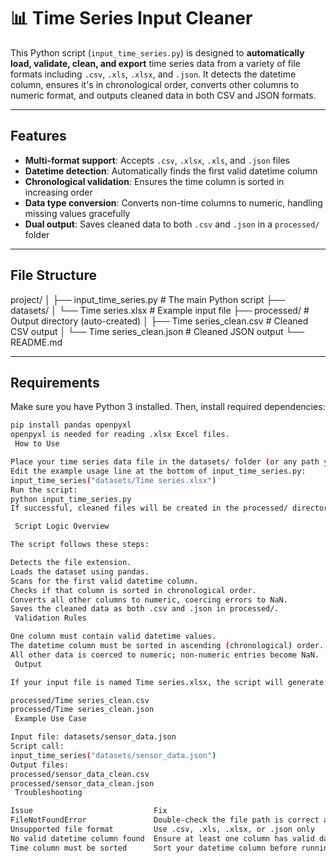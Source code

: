 # 📊 Time Series Input Cleaner

This Python script (`input_time_series.py`) is designed to **automatically load, validate, clean, and export** time series data from a variety of file formats including `.csv`, `.xls`, `.xlsx`, and `.json`. It detects the datetime column, ensures it's in chronological order, converts other columns to numeric format, and outputs cleaned data in both CSV and JSON formats.

---

##  Features

-  **Multi-format support**: Accepts `.csv`, `.xlsx`, `.xls`, and `.json` files  
-  **Datetime detection**: Automatically finds the first valid datetime column  
-  **Chronological validation**: Ensures the time column is sorted in increasing order  
-  **Data type conversion**: Converts non-time columns to numeric, handling missing values gracefully  
-  **Dual output**: Saves cleaned data to both `.csv` and `.json` in a `processed/` folder  

---

##  File Structure

project/
│
├── input_time_series.py # The main Python script
├── datasets/
│ └── Time series.xlsx # Example input file 
├── processed/ # Output directory (auto-created)
│ ├── Time series_clean.csv # Cleaned CSV output
│ └── Time series_clean.json # Cleaned JSON output
└── README.md


---

##  Requirements

Make sure you have Python 3 installed. Then, install required dependencies:

```bash
pip install pandas openpyxl
openpyxl is needed for reading .xlsx Excel files.
 How to Use

Place your time series data file in the datasets/ folder (or any path you prefer).
Edit the example usage line at the bottom of input_time_series.py:
input_time_series("datasets/Time series.xlsx")
Run the script:
python input_time_series.py
If successful, cleaned files will be created in the processed/ directory.

 Script Logic Overview

The script follows these steps:

Detects the file extension.
Loads the dataset using pandas.
Scans for the first valid datetime column.
Checks if that column is sorted in chronological order.
Converts all other columns to numeric, coercing errors to NaN.
Saves the cleaned data as both .csv and .json in processed/.
 Validation Rules

One column must contain valid datetime values.
The datetime column must be sorted in ascending (chronological) order.
All other data is coerced to numeric; non-numeric entries become NaN.
 Output

If your input file is named Time series.xlsx, the script will generate:

processed/Time series_clean.csv
processed/Time series_clean.json
 Example Use Case

Input file: datasets/sensor_data.json
Script call:
input_time_series("datasets/sensor_data.json")
Output files:
processed/sensor_data_clean.csv
processed/sensor_data_clean.json
 Troubleshooting

Issue	                        Fix
FileNotFoundError	            Double-check the file path is correct and exists
Unsupported file format	        Use .csv, .xls, .xlsx, or .json only
No valid datetime column found	Ensure at least one column has valid datetime-formatted values
Time column must be sorted	    Sort your datetime column before running or fix the source file
